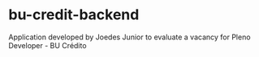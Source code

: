 # bu-credit-backend
Application developed by Joedes Junior to evaluate a vacancy for Pleno Developer - BU Crédito
